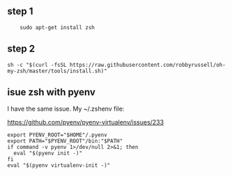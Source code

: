 ## step 1

```shell
	sudo apt-get install zsh
```

## step 2

```shell
sh -c "$(curl -fsSL https://raw.githubusercontent.com/robbyrussell/oh-my-zsh/master/tools/install.sh)"
```


## isue zsh with pyenv 
I have the same issue.
My ~/.zshenv file:

https://github.com/pyenv/pyenv-virtualenv/issues/233

```shell
export PYENV_ROOT="$HOME"/.pyenv
export PATH="$PYENV_ROOT"/bin:"$PATH"
if command -v pyenv 1>/dev/null 2>&1; then
  eval "$(pyenv init -)"
fi
eval "$(pyenv virtualenv-init -)"

```
